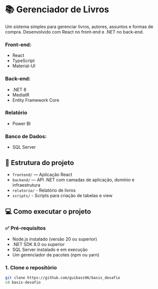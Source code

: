 # 📚 Gerenciador de Livros

Um sistema simples para gerenciar livros, autores, assuntos e formas de compra. Desenvolvido com React no front-end e .NET no back-end.


### Front-end:
- React
- TypeScript
- Material-UI

### Back-end:
- .NET 8
- MediatR
- Entity Framework Core

### Relatório
- Power BI

### Banco de Dados:
- SQL Server

## 📂 Estrutura do projeto

- `frontend/` — Aplicação React
- `backend/` — API .NET com camadas de aplicação, domínio e infraestrutura
- `relatorio/` - Relatório de livros
-  `scripts/` - Scripts para criação de tabelas e view

## 💻 Como executar o projeto

### ✅ Pré-requisitos

- Node.js instalado (versão 20 ou superior)
- .NET SDK 8.0 ou superior
- SQL Server instalado e em execução
- Um gerenciador de pacotes (npm ou yarn)

### 1. Clone o repositório

```bash
git clone https://github.com/guibass96/basis_desafio
cd basis-desafio
